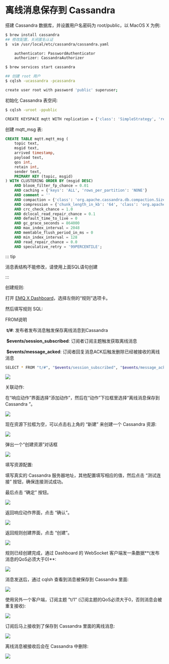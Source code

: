 # 离线消息保存到 Cassandra

搭建 Cassandra 数据库，并设置用户名密码为 root/public，以 MacOS X 为例:
```bash
$ brew install cassandra
## 修改配置，关闭匿名认证
$  vim /usr/local/etc/cassandra/cassandra.yaml

    authenticator: PasswordAuthenticator
    authorizer: CassandraAuthorizer

$ brew services start cassandra

## 创建 root 用户
$ cqlsh -ucassandra -pcassandra

create user root with password 'public' superuser;
```

初始化 Cassandra 表空间:
```bash
$ cqlsh -uroot -ppublic

CREATE KEYSPACE mqtt WITH replication = {'class': 'SimpleStrategy', 'replication_factor': '1'}  AND durable_writes = true;

```

创建 mqtt_msg 表:
```sql
CREATE TABLE mqtt.mqtt_msg (
    topic text,
    msgid text,
    arrived timestamp,
    payload text,
    qos int,
    retain int,
    sender text,
    PRIMARY KEY (topic, msgid)
) WITH CLUSTERING ORDER BY (msgid DESC)
    AND bloom_filter_fp_chance = 0.01
    AND caching = {'keys': 'ALL', 'rows_per_partition': 'NONE'}
    AND comment = ''
    AND compaction = {'class': 'org.apache.cassandra.db.compaction.SizeTieredCompactionStrategy', 'max_threshold': '32', 'min_threshold': '4'}
    AND compression = {'chunk_length_in_kb': '64', 'class': 'org.apache.cassandra.io.compress.LZ4Compressor'}
    AND crc_check_chance = 1.0
    AND dclocal_read_repair_chance = 0.1
    AND default_time_to_live = 0
    AND gc_grace_seconds = 864000
    AND max_index_interval = 2048
    AND memtable_flush_period_in_ms = 0
    AND min_index_interval = 128
    AND read_repair_chance = 0.0
    AND speculative_retry = '99PERCENTILE';


```

::: tip

消息表结构不能修改，请使用上面SQL语句创建

:::

创建规则:

打开 [EMQ X Dashboard](http://127.0.0.1:18083/#/rules)，选择左侧的“规则”选项卡。

然后填写规则 SQL:

FROM说明

​	**t/#**: 发布者发布消息触发保存离线消息到Cassandra

​	**$events/session_subscribed**: 订阅者订阅主题触发获取离线消息

​	**$events/message_acked**: 订阅者回复消息ACK后触发删除已经被接收的离线消息

```bash
SELECT * FROM "t/#", "$events/session_subscribed", "$events/message_acked" WHERE topic =~ 't/#'
```

![](./assets/rule-engine/cass_offline_msg_01.png)

关联动作:

在“响应动作”界面选择“添加动作”，然后在“动作”下拉框里选择“离线消息保存到 Cassandra ”。

![](./assets/rule-engine/cass_offline_msg_02.png)


现在资源下拉框为空，可以点击右上角的 “新建” 来创建一个 Cassandra 资源:

![](./assets/rule-engine/cass_offline_msg_03.png)

弹出一个“创建资源”对话框

![](./assets/rule-engine/cass_offline_msg_04.png)

填写资源配置:

填写真实的 Cassandra 服务器地址，其他配置填写相应的值，然后点击 “测试连接” 按钮，确保连接测试成功。

最后点击 “确定” 按钮。

![](./assets/rule-engine/cass_offline_msg_05.png)

返回响应动作界面，点击 “确认”。

![](./assets/rule-engine/cass_offline_msg_06.png)

返回规则创建界面，点击 “创建”。

![](./assets/rule-engine/cass_offline_msg_07.png)

规则已经创建完成，通过 Dashboard 的 WebSocket 客户端发一条数据**(发布消息的QoS必须大于0)**:

![](./assets/rule-engine/cass_offline_msg_08.png)

消息发送后，通过 cqlsh 查看到消息被保存到 Cassandra 里面:

![](./assets/rule-engine/cass_offline_msg_09.png)

使用另外一个客户端，订阅主题 "t/1" (订阅主题的QoS必须大于0，否则消息会被重复接收):

![](./assets/rule-engine/cass_offline_msg_10.png)

订阅后马上接收到了保存到 Cassandra 里面的离线消息:

![](./assets/rule-engine/cass_offline_msg_11.png)

离线消息被接收后会在 Cassandra 中删除:

![](./assets/rule-engine/cass_offline_msg_12.png)
